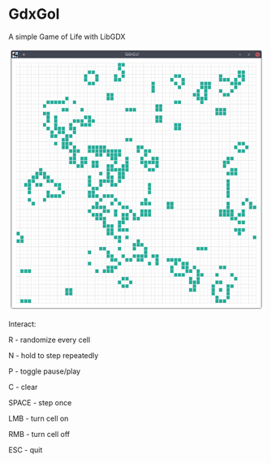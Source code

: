 # GdxGol

A simple Game of Life with LibGDX

![screenshot](scr/gdxgol_scr.png)

Interact:

R - randomize every cell

N - hold to step repeatedly

P - toggle pause/play

C - clear

SPACE - step once

LMB - turn cell on

RMB - turn cell off

ESC - quit
